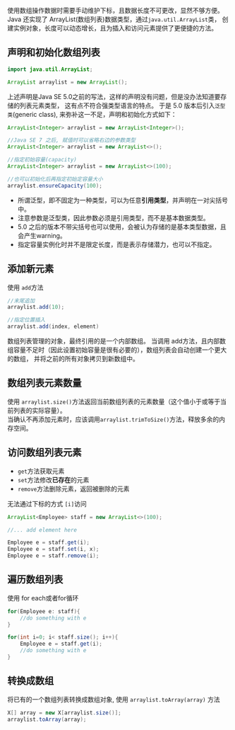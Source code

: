 使用数组操作数据时需要手动维护下标，且数据长度不可更改，显然不够方便。  
Java 还实现了 ArrayList(数组列表)数据类型，通过`java.util.ArrayList`类， 
创建实例对象，长度可以动态增长，且为插入和访问元素提供了更便捷的方法。

## 声明和初始化数组列表
```java
import java.util.ArrayList;

ArrayList arraylist = new ArrayList();
```

上述声明是Java SE 5.0之前的写法，这样的声明没有问题，但是没办法知道要存储的列表元素类型，
这有点不符合强类型语言的特点。
于是 5.0 版本后引入`泛型类`(generic class), 来弥补这一不足，声明和初始化方式如下：
```java
ArrayList<Integer> arraylist = new ArrayList<Integer>();

//Java SE 7 之后, 赋值时可以省略右边的参数类型
ArrayList<Integer> arraylist = new ArrayList<>();

//指定初始容量(capacity)
ArrayList<Integer> arraylist = new ArrayList<>(100);

//也可以初始化后再指定初始定容量大小
arraylist.ensureCapacity(100);
```
- 所谓泛型，即不固定为一种类型，可以为任意**引用类型**，并声明在一对尖括号中。
- 注意参数是泛型类，因此参数必须是引用类型，而不是基本数据类型。
- 5.0 之后的版本不带尖括号也可以使用，会被认为存储的是基本类型数据，且会产生warning。
- 指定容量实例化时并不是限定长度，而是表示存储潜力，也可以不指定。

## 添加新元素
使用 `add`方法
```java
//末尾追加
arraylist.add(10);

//指定位置插入
arraylist.add(index, element)

```
数组列表管理的对象，最终引用的是一个内部数组。
当调用 add方法，且内部数组容量不足时（因此设置初始容量是很有必要的），数组列表会自动创建一个更大的数组，
并将之前的所有对象拷贝到新数组中。

## 数组列表元素数量
使用 `arraylist.size()`方法返回当前数组列表的元素数量（这个值小于或等于当前列表的实际容量）。  
当确认不再添加元素时，应该调用`arraylist.trimToSize()`方法，释放多余的内存空间。

## 访问数组列表元素
- `get`方法获取元素
- `set`方法修改**已存在**的元素
- `remove`方法删除元素，返回被删除的元素

无法通过下标的方式 `[i]`访问
```java
ArrayList<Employee> staff = new ArrayList<>(100);

//... add element here

Employee e = staff.get(i);
Employee e = staff.set(i, x);
Employee e = staff.remove(i);

```

## 遍历数组列表
使用 for each或者for循环
```java
for(Employee e: staff){
    //do something with e
}

for(int i=0; i< staff.size(); i++){
    Employee e = staff.get(i);
    //do something with e
}

```

## 转换成数组
将已有的一个数组列表转换成数组对象, 使用 `arraylist.toArray(array)` 方法
```java
X[] array = new X[arraylist.size()];
arraylist.toArray(array);
```
